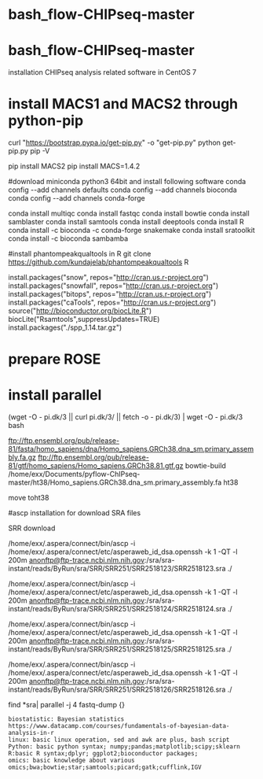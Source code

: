 # bash_flow-CHIPseq-master

# bash_flow-CHIPseq-master


installation CHIPseq analysis related software in CentOS 7

# install MACS1 and MACS2 through python-pip

curl "https://bootstrap.pypa.io/get-pip.py" -o "get-pip.py"
python get-pip.py
pip -V

pip install MACS2
pip install MACS=1.4.2


#download miniconda python3 64bit and install following software
conda config --add channels defaults
conda config --add channels bioconda
conda config --add channels conda-forge

conda install multiqc
conda install fastqc
conda install bowtie
conda install samblaster
conda install samtools
conda install deeptools
conda install R
conda install -c bioconda -c conda-forge snakemake
conda install sratoolkit
conda install -c bioconda sambamba


#install phantompeakqualtools in R
git clone https://github.com/kundajelab/phantompeakqualtools
R

install.packages("snow", repos="http://cran.us.r-project.org")
install.packages("snowfall", repos="http://cran.us.r-project.org")
install.packages("bitops", repos="http://cran.us.r-project.org")
install.packages("caTools", repos="http://cran.us.r-project.org")
source("http://bioconductor.org/biocLite.R")
biocLite("Rsamtools",suppressUpdates=TRUE)
install.packages("./spp_1.14.tar.gz")

# prepare ROSE


# install parallel
(wget -O - pi.dk/3 || curl pi.dk/3/ || fetch -o - pi.dk/3) | 
wget -O - pi.dk/3
bash



ftp://ftp.ensembl.org/pub/release-81/fasta/homo_sapiens/dna/Homo_sapiens.GRCh38.dna_sm.primary_assembly.fa.gz
ftp://ftp.ensembl.org/pub/release-81/gtf/homo_sapiens/Homo_sapiens.GRCh38.81.gtf.gz
bowtie-build /home/exx/Documents/pyflow-ChIPseq-master/ht38/Homo_sapiens.GRCh38.dna_sm.primary_assembly.fa ht38

move toht38



#ascp installation for download SRA files


SRR download


/home/exx/.aspera/connect/bin/ascp -i  /home/exx/.aspera/connect/etc/asperaweb_id_dsa.openssh -k 1 -QT -l 200m anonftp@ftp-trace.ncbi.nlm.nih.gov:/sra/sra-instant/reads/ByRun/sra/SRR/SRR251/SRR2518123/SRR2518123.sra ./

/home/exx/.aspera/connect/bin/ascp -i  /home/exx/.aspera/connect/etc/asperaweb_id_dsa.openssh -k 1 -QT -l 200m anonftp@ftp-trace.ncbi.nlm.nih.gov:/sra/sra-instant/reads/ByRun/sra/SRR/SRR251/SRR2518124/SRR2518124.sra ./

/home/exx/.aspera/connect/bin/ascp -i  /home/exx/.aspera/connect/etc/asperaweb_id_dsa.openssh -k 1 -QT -l 200m anonftp@ftp-trace.ncbi.nlm.nih.gov:/sra/sra-instant/reads/ByRun/sra/SRR/SRR251/SRR2518125/SRR2518125.sra ./

/home/exx/.aspera/connect/bin/ascp -i  /home/exx/.aspera/connect/etc/asperaweb_id_dsa.openssh -k 1 -QT -l 200m anonftp@ftp-trace.ncbi.nlm.nih.gov:/sra/sra-instant/reads/ByRun/sra/SRR/SRR251/SRR2518126/SRR2518126.sra ./


find *sra| parallel -j 4  fastq-dump {}




    biostatistic: Bayesian statistics
    https://www.datacamp.com/courses/fundamentals-of-bayesian-data-analysis-in-r
    linux: basic linux operation, sed and awk are plus, bash script
    Python: basic python syntax; numpy;pandas;matplotlib;scipy;sklearn
    R:basic R syntax;dplyr; ggplot2;bioconductor packages;
    omics: basic knowledge about various omics;bwa;bowtie;star;samtools;picard;gatk;cufflink,IGV

